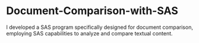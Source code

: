 # Document-Comparison-with-SAS
I developed a SAS program specifically designed for document comparison, employing SAS capabilities to analyze and compare textual content.
